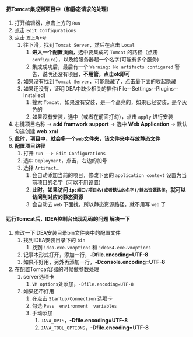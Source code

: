 


#### 把Tomcat集成到项目中（和静态请求的处理）
1. 打开编辑器，点击上方的 `Run`
2. 点击 `Edit Configurations`
3. 点击 `左上角+号`   
   1. 往下滑，找到 `Tomcat Server`，然后在点击 `Local`
      1. **进入一个配置页面**，选中要集成的 `Tomcat` 的路径（点击 `configure`），以及给服务器起一个名字(可能有多个服务)
      2. 集成成功后，最后有一个 `Warning: No artifacts configured` 警告，说明还没有项目，**不用管，点击ok即可**
   2. 如果没有找到 `Tomcat Server`，可能隐藏了，点击最下面的收起隐藏
   3. 如果还没有，证明IDEA中缺少相关的插件(File--Settings--Plugins--Installed)
      1. 搜索 `Tomcat`，如果没有安装，是一个高亮的，如果已经安装，是个灰色的
      2. 如果没有安装，选中（或者在前面打勾），点击 `apply` 进行安装
4. 右键项目名称 -> **add framwork support** -> 选中 **Web Application** -> 默认勾选创建 **web.xml**
5. **此时，项目中，就会多一个`web`文件夹，该文件夹中存放静态文件**
6. **配置项目路径**
   1. 打开 `run --> Edit Configurations`
   2. 选中 `Deployment`，点击，右边的加号
   3. 选择 `Artifact…`
      1. 会自动添加当前的项目，修改下面的 `application context` 设置为当前项目的名字（可以不用设置）
      2. **此时，如果访问 `ip:端口/项目名(或者默认的名字)/静态资源路径`，就可以访问到对应的静态资源**
      3. 会自动去 `web` 下面找，所以静态资源路径，就不用写 `web` 了








#### 运行Tomcat后，IDEA控制台出现乱码的问题 解决一下
1. 修改一下IDEA安装目录bin文件夹中的配置文件
   1. 找到IDEA安装目录下的 `bin`
      1. 找到 `idea.exe.vmoptions` 和 `idea64.exe.vmoptions`
   2. 记事本形式打开，添加一行，**-Dfile.encoding=UTF-8**
   3. 如果不好用，另外再添加一行，**-Dconsole.encoding=UTF-8**
2. 在配置Tomcat容器的时候做参数处理
   1. server选项卡
      1. `VM options`处添加，`-Dfile.encoding=UTF-8`
   2. 如果还不好用
      1. 在点击 `Startup/Connection` 选项卡
      2. 勾选 `Pass  environment  variables`
      3. 手动添加
         1. `JAVA_OPTS`，**-Dfile.encoding=UTF-8**
         2. `JAVA_TOOL_OPTIONS`，**-Dfile.encoding=UTF-8**